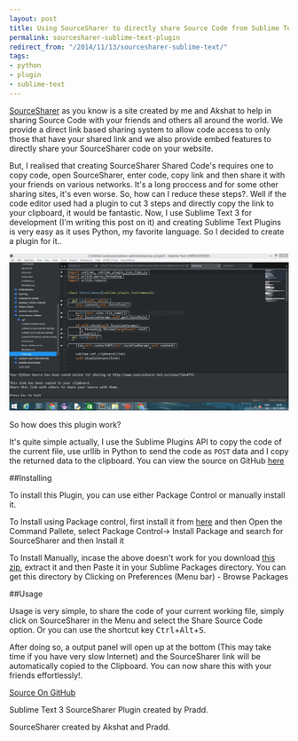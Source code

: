 ```yaml
---
layout: post
title: Using SourceSharer to directly share Source Code from Sublime Text
permalink: sourcesharer-sublime-text-plugin
redirect_from: "/2014/11/13/sourcesharer-sublime-text/"
tags:
- python
- plugin
- sublime-text
---
```


[SourceSharer](http://www.sourcesharer.hol.es) as you know is a site created by me and Akshat to help in sharing Source Code with your friends and others all around the world. We provide a direct link based sharing system to allow code access to only those that have your shared link and we also provide embed features to directly share your SourceSharer code on your website.

But, I realised that creating SourceSharer Shared Code's requires one to copy code, open SourceSharer, enter code, copy link and then share it with your friends on various networks. It's a long proccess and for some other sharing sites, it's even worse. So, how can I reduce these steps?. Well if the code editor used had a plugin to cut 3 steps and directly copy the link to your clipboard, it would be fantastic. Now, I use Sublime Text 3 for development (I'm writing this post on it) and creating Sublime Text Plugins is very easy as it uses Python, my favorite language. So I decided to create a plugin for it..

![sublime](/images/sublime.jpg "Sublime Text 3 with my plugin")

So how does this plugin work?

It's quite simple actually, I use the Sublime Plugins API to copy the code of the current file, use urllib in Python to send the code as `POST` data and I copy the returned data to the clipboard. You can view the source on GitHub [here](https://github.com/geekpradd/sublime-sourcesharer-plugin)

##Installing

To install this Plugin, you can use either Package Control or manually install it.

To Install using Package control, first install it from [here](http://sublime.wbond.net) and then Open the Command Pallete, select Package Control-> Install Package and search for SourceSharer and then Install it

To Install Manually, incase the above doesn't work for you download [this zip](https://github.com/geekpradd/sublime-sourcesharer-plugin/archive/v1.1.1.zip), extract it and then Paste it in your Sublime Packages directory.
You can get this directory by Clicking on Preferences (Menu bar) - Browse Packages

##Usage

Usage is very simple, to share the code of your current working file, simply click on SourceSharer in the Menu and select the Share Source Code option. Or you can use the shortcut key <kbd>Ctrl</kbd>+<kbd>Alt</kbd>+<kbd>S</kbd>.

After doing so, a output panel will open up at the bottom (This may take time if you have  very slow Internet) and the SourceSharer link will be automatically copied to the Clipboard. You can now share this with your friends effortlessly!.

[Source On GitHub](https://github.com/geekpradd/sublime-sourcesharer-plugin)

Sublime Text 3 SourceSharer Plugin created by Pradd.

 SourceSharer created by Akshat and Pradd.
